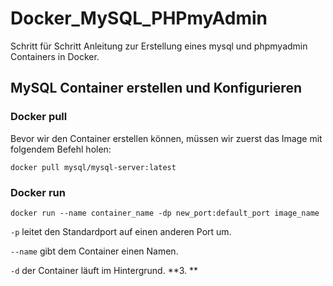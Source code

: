 # Docker_MySQL_PHPmyAdmin
Schritt für Schritt Anleitung zur Erstellung eines mysql und phpmyadmin Containers in Docker.

## MySQL Container erstellen und Konfigurieren


### Docker pull

Bevor wir den Container erstellen können, müssen wir zuerst das Image mit folgendem Befehl holen:
  
   `docker pull mysql/mysql-server:latest`

### Docker run
  
   `docker run --name container_name -dp new_port:default_port image_name`
   
   `-p` leitet den Standardport auf einen anderen Port um.
   
   `--name` gibt dem Container einen Namen.
   
   `-d` der Container läuft im Hintergrund.
**3. **
  
